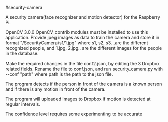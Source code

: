 #security-camera

A security camera(face recognizer and motion detector) for the Raspberry Pi.

OpenCV 3.0.0 OpenCV_contrib modules must be installed to use this application. Provide jpeg images as data to train the camera and store it in format "/SecurityCamera/s1/1.jpg" where s1, s2, s3...are the different recognized people, and 1.jpg, 2.jpg.. are the different images for the people in the database.

Make the required changes in the file conf2.json, by editing the 3 Dropbox related fields. Rename the file to conf.json, and run security_camera.py with --conf "path" where path is the path to the json file.

The program detects if the person in front of the camera is a known person and if there is any motion in front of the camera.

The program will uploaded images to Dropbox if motion is detected at regular intervals.

The confidence level requires some experimenting to be accurate 
